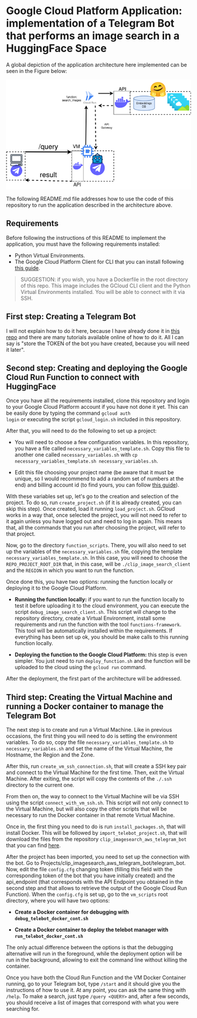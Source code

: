 # Google Cloud Platform Application: implementation of a Telegram Bot that performs an image search in a HuggingFace Space

A global depiction of the application architecture here implemented can be seen in the Figure below:

<img src="./imgs/google_cloud_platform_architecture.png"></img>

The following README.md file addresses how to use the code of this repository to run the application described in the architecture above.

## Requirements

Before following the instructions of this README to implement the application, you must have the following requirements installed:

- Python Virtual Environments.
- The Google Cloud Platform Client for CLI that you can install following <a href="https://cloud.google.com/sdk/docs/install">this guide</a>.

> SUGGESTION: if you wish, you have a Dockerfile in the root directory of this repo. This image includes the GCloud CLI client and the Python Virtual Environments installed. You will be able to connect with it via SSH.

## First step: Creating a Telegram Bot

I will not explain how to do it here, because I have already done it in <a href="https://github.com/Dani-97/clip_imagesearch_aws_telegram_bot">this repo</a> and there are many tutorials available online of how to do it. All I can say is "store the TOKEN of the bot you have created, because you will need it later".

## Second step: Creating and deploying the Google Cloud Run Function to connect with HuggingFace

Once you have all the requirements installed, clone this repository and login to your Google Cloud Platform account if you have not done it yet. This can be easily done by typing the command <code>gcloud auth login</code> or executing the script <code>gcloud_login.sh</code> included in this repository. 

After that, you will need to do the following to set up a project:

- You will need to choose a few configuration variables. In this repository, you have a file called <code>necessary_variables_template.sh</code>. Copy this file to another one called <code>necessary_variables.sh</code> with <code>cp necessary_variables_template.sh necessary_variables.sh</code>.

- Edit this file choosing your project name (be aware that it must be unique, so I would recommend to add a random set of numbers at the end) and billing account id (to find yours, you can follow <a href="https://cloud.google.com/billing/docs/how-to/find-billing-account-id">this guide</a>).

With these variables set up, let's go to the creation and selection of the project. To do so, run <code>create_project.sh</code> (if it is already created, you can skip this step). Once created, load it running <code>load_project.sh</code>. GCloud works in a way that, once selected the project, you will not need to refer to it again unless you have logged out and need to log in again. This means that, all the commands that you run after choosing the project, will refer to that project.

Now, go to the directory <code>function_scripts</code>. There, you will also need to set up the variables of the <code>necessary_variables.sh</code> file, copying the template <code>necessary_variables_template.sh</code>. In this case, you will need to choose the <code>REPO_PROJECT_ROOT_DIR</code> that, in this case, will be <code>./clip_image_search_client</code> and the <code>REGION</code> in which you want to run the function.

Once done this, you have two options: running the function locally or deploying it to the Google Cloud Platform.

- **Running the function locally:** if you want to run the function locally to test it before uploading it to the cloud environment, you can execute the script <code>debug_image_search_client.sh</code>. This script will change to the repository directory, create a Virtual Environment, install some requirements and run the function with the tool <code>functions-framework</code>. This tool will be automatically installed within the requirements. If everything has been set up ok, you should be make calls to this running function locally.

- **Deploying the function to the Google Cloud Platform:** this step is even simpler. You just need to run <code>deploy_function.sh</code> and the function will be uploaded to the cloud using the <code>gcloud run</code> command.

After the deployment, the first part of the architecture will be addressed.

## Third step: Creating the Virtual Machine and running a Docker container to manage the Telegram Bot

The next step is to create and run a Virtual Machine. Like in previous occasions, the first thing you will need to do is setting the environment variables. To do so, copy the file <code>necessary_variables_template.sh</code> to <code>necessary_variables.sh</code> and set the name of the Virtual Machine, the Hostname, the Region and the Zone.

After this, run <code>create_vm_ssh_connection.sh</code>, that will create a SSH key pair and connect to the Virtual Machine for the first time. Then, exit the Virtual Machine. After exiting, the script will copy the contents of the <code>./.ssh</code> directory to the current one.

From then on, the way to connect to the Virtual Machine will be via SSH using the script <code>connect_with_vm_ssh.sh</code>. This script will not only connect to the Virtual Machine, but will also copy the other scripts that will be necessary to run the Docker container in that remote Virtual Machine.

Once in, the first thing you need to do is run <code>install_packages.sh</code>, that will install Docker. This will be followed by <code>import_telebot_project.sh</code>, that will download the files from the repository <code>clip_imagesearch_aws_telegram_bot</code> that you can find <a href="https://github.com/Dani-97/clip_imagesearch_aws_telegram_bot">here</a>.

After the project has been imported, you need to set up the connection with the bot. Go to Projects/clip_imagesearch_aws_telegram_bot/telegram_bot. Now, edit the file <code>config.cfg</code> changing token (filling this field with the corresponding token of the bot that you have initially created) and the api_endpoint (that corresponds with the API Endpoint you obtained in the second step and that allows to retrieve the output of the Google Cloud Run Function). When the <code>config.cfg</code> is set up, go to the <code>vm_scripts</code> root directory, where you will have two options:

- **Create a Docker container for debugging with <code>debug_telebot_docker_cont.sh</code>**

- **Create a Docker container to deploy the telebot manager with <code>run_telebot_docker_cont.sh</code>**

The only actual difference between the options is that the debugging alternative will run in the foreground, while the deployment option will be run in the background, allowing to exit the command line without killing the container.

Once you have both the Cloud Run Function and the VM Docker Container running, go to your Telegram bot, type <code>/start</code> and it should give you the instructions of how to use it. At any point, you can ask the same thing with <code>/help</code>. To make a search, just type <code>/query \<QUERY\></code> and, after a few seconds, you should receive a list of images that correspond with what you were searching for.